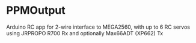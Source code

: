 # PPMOutput
Arduino RC app for 2-wire interface to MEGA2560, with up to 6 RC servos using JRPROPO R700 Rx and optionally Max66ADT (XP662) Tx
